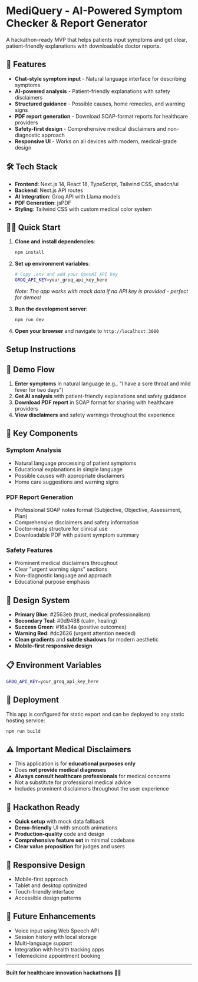 # MediQuery - AI-Powered Symptom Checker & Report Generator

A hackathon-ready MVP that helps patients input symptoms and get clear, patient-friendly explanations with downloadable doctor reports.

## 🚀 Features

- **Chat-style symptom input** - Natural language interface for describing symptoms
- **AI-powered analysis** - Patient-friendly explanations with safety disclaimers
- **Structured guidance** - Possible causes, home remedies, and warning signs
- **PDF report generation** - Download SOAP-format reports for healthcare providers
- **Safety-first design** - Comprehensive medical disclaimers and non-diagnostic approach
- **Responsive UI** - Works on all devices with modern, medical-grade design

## 🛠️ Tech Stack

- **Frontend**: Next.js 14, React 18, TypeScript, Tailwind CSS, shadcn/ui
- **Backend**: Next.js API routes
- **AI Integration**: Groq API with Llama models
- **PDF Generation**: jsPDF
- **Styling**: Tailwind CSS with custom medical color system

## 🏃‍♂️ Quick Start

1. **Clone and install dependencies**:
   ```bash
   npm install
   ```

2. **Set up environment variables**:
   ```bash
   # Copy .env and add your OpenAI API key
   GROQ_API_KEY=your_groq_api_key_here
   ```
   
   *Note: The app works with mock data if no API key is provided - perfect for demos!*

3. **Run the development server**:
   ```bash
   npm run dev
   ```

4. **Open your browser** and navigate to `http://localhost:3000`

## Setup Instructions

## 🎯 Demo Flow

1. **Enter symptoms** in natural language (e.g., "I have a sore throat and mild fever for two days")
2. **Get AI analysis** with patient-friendly explanations and safety guidance
3. **Download PDF report** in SOAP format for sharing with healthcare providers
4. **View disclaimers** and safety warnings throughout the experience

## 🏥 Key Components

### Symptom Analysis
- Natural language processing of patient symptoms
- Educational explanations in simple language
- Possible causes with appropriate disclaimers
- Home care suggestions and warning signs

### PDF Report Generation
- Professional SOAP notes format (Subjective, Objective, Assessment, Plan)
- Comprehensive disclaimers and safety information
- Doctor-ready structure for clinical use
- Downloadable PDF with patient symptom summary

### Safety Features
- Prominent medical disclaimers throughout
- Clear "urgent warning signs" sections
- Non-diagnostic language and approach
- Educational purpose emphasis

## 🎨 Design System

- **Primary Blue**: #2563eb (trust, medical professionalism)
- **Secondary Teal**: #0d9488 (calm, healing)
- **Success Green**: #16a34a (positive outcomes)
- **Warning Red**: #dc2626 (urgent attention needed)
- **Clean gradients** and **subtle shadows** for modern aesthetic
- **Mobile-first responsive design**

## 📋 Environment Variables

```bash
GROQ_API_KEY=your_groq_api_key_here
```

## 🚀 Deployment

This app is configured for static export and can be deployed to any static hosting service:

```bash
npm run build
```

## ⚠️ Important Medical Disclaimers

- This application is for **educational purposes only**
- Does **not provide medical diagnoses**
- **Always consult healthcare professionals** for medical concerns
- Not a substitute for professional medical advice
- Includes prominent disclaimers throughout the user experience

## 🎯 Hackathon Ready

- **Quick setup** with mock data fallback
- **Demo-friendly** UI with smooth animations
- **Production-quality** code and design
- **Comprehensive feature set** in minimal codebase
- **Clear value proposition** for judges and users

## 📱 Responsive Design

- Mobile-first approach
- Tablet and desktop optimized
- Touch-friendly interface
- Accessible design patterns

## 🔮 Future Enhancements

- Voice input using Web Speech API
- Session history with local storage
- Multi-language support
- Integration with health tracking apps
- Telemedicine appointment booking

---

**Built for healthcare innovation hackathons** 🏥✨
